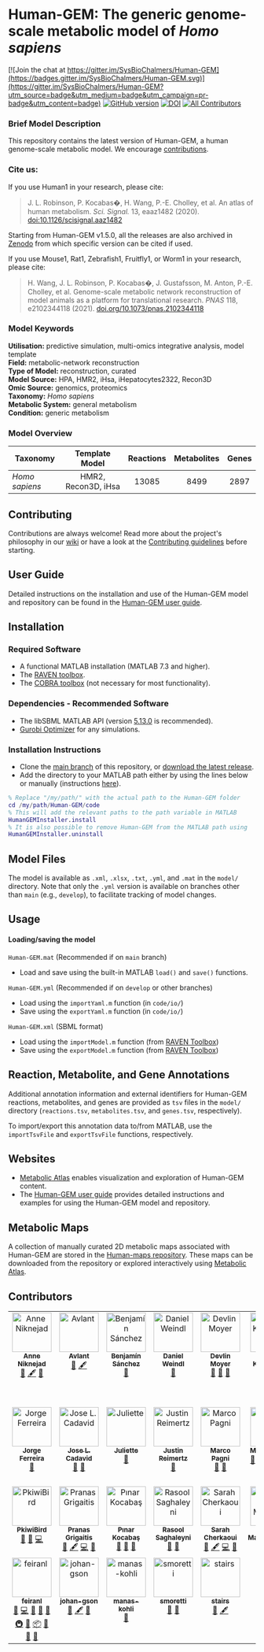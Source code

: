 # Human-GEM: The generic genome-scale metabolic model of _Homo sapiens_

[![Join the chat at https://gitter.im/SysBioChalmers/Human-GEM](https://badges.gitter.im/SysBioChalmers/Human-GEM.svg)](https://gitter.im/SysBioChalmers/Human-GEM?utm_source=badge&utm_medium=badge&utm_campaign=pr-badge&utm_content=badge) [![GitHub version](https://badge.fury.io/gh/sysbiochalmers%2FHuman-GEM.svg)](https://badge.fury.io/gh/sysbiochalmers%2FHuman-GEM)
[![DOI](https://zenodo.org/badge/105752644.svg)](https://zenodo.org/badge/latestdoi/105752644)<!-- ALL-CONTRIBUTORS-BADGE:START - Do not remove or modify this section -->
[![All Contributors](https://img.shields.io/badge/all_contributors-29-success.svg)](#contributors)
<!-- ALL-CONTRIBUTORS-BADGE:END --> 

### Brief Model Description

This repository contains the latest version of Human-GEM, a human genome-scale metabolic model. We encourage [contributions](#contributing).

### Cite us:

If you use Human1 in your research, please cite:  

 > J. L. Robinson, P. Kocabas�, H. Wang, P.-E. Cholley, et al. An atlas of human metabolism. _Sci. Signal._ 13, eaaz1482 (2020). [doi:10.1126/scisignal.aaz1482](https://doi.org/10.1126/scisignal.aaz1482)
 
Starting from Human-GEM v1.5.0, all the releases are also archived in [Zenodo](https://doi.org/10.5281/zenodo.4099692) from which specific version can be cited if used.

If you use Mouse1, Rat1, Zebrafish1, Fruitfly1, or Worm1 in your research, please cite:   

  > H. Wang, J. L. Robinson, P. Kocabas�, J. Gustafsson, M. Anton, P.-E. Cholley, et al. Genome-scale metabolic network reconstruction of model animals as a platform for translational research. _PNAS_ 118, e2102344118 (2021). [doi.org/10.1073/pnas.2102344118](https://doi.org/10.1073/pnas.2102344118)



### Model Keywords

**Utilisation:** predictive simulation, multi-omics integrative analysis, model template  
**Field:** metabolic-network reconstruction  
**Type of Model:** reconstruction, curated  
**Model Source:** HPA, HMR2, iHsa, iHepatocytes2322, Recon3D  
**Omic Source:** genomics, proteomics  
**Taxonomy:** _Homo sapiens_  
**Metabolic System:** general metabolism  
**Condition:** generic metabolism  


### Model Overview

|Taxonomy | Template Model | Reactions | Metabolites| Genes |
| ------------- |:-------------:|:-------------:|:-------------:|:-----:|
|_Homo sapiens_ |   HMR2, Recon3D, iHsa|    13085|  8499|  2897|


## Contributing

Contributions are always welcome! Read more about the project's philosophy in our [wiki](https://github.com/SysBioChalmers/Human-GEM/wiki) or have a look at the [Contributing guidelines](https://github.com/SysBioChalmers/Human-GEM/blob/main/.github/CONTRIBUTING.md) before starting.


## User Guide

Detailed instructions on the installation and use of the Human-GEM model and repository can be found in the [Human-GEM user guide](https://sysbiochalmers.github.io/Human-GEM-guide/).


## Installation

### Required Software
* A functional MATLAB installation (MATLAB 7.3 and higher).
* The [RAVEN toolbox](https://github.com/SysBioChalmers/RAVEN).
* The [COBRA toolbox](https://github.com/opencobra/cobratoolbox) (not necessary for most functionality).


### Dependencies - Recommended Software
* The libSBML MATLAB API (version [5.13.0](https://sourceforge.net/projects/sbml/files/libsbml/5.13.0/stable/MATLAB%20interface/) is recommended).
* [Gurobi Optimizer](http://www.gurobi.com/registration/download-reg) for any simulations.


### Installation Instructions
* Clone the [main branch](https://github.com/SysBioChalmers/Human-GEM/tree/main) of this repository, or [download the latest release](https://github.com/SysBioChalmers/Human-GEM/releases/latest).
* Add the directory to your MATLAB path either by using the lines below or manually (instructions [here](https://se.mathworks.com/help/matlab/ref/addpath.html?requestedDomain=www.mathworks.com)).
```matlab
% Replace "/my/path/" with the actual path to the Human-GEM folder
cd /my/path/Human-GEM/code
% This will add the relevant paths to the path variable in MATLAB
HumanGEMInstaller.install
% It is also possible to remove Human-GEM from the MATLAB path using
HumanGEMInstaller.uninstall
```

## Model Files

The model is available as `.xml`, `.xlsx`, `.txt`, `.yml`, and `.mat` in the `model/` directory. Note that only the `.yml` version is available on branches other than `main` (e.g., `develop`), to facilitate tracking of model changes.


## Usage

#### Loading/saving the model

`Human-GEM.mat` (Recommended if on `main` branch)
* Load and save using the built-in MATLAB `load()` and `save()` functions.

`Human-GEM.yml` (Recommended if on `develop` or other branches)
* Load using the `importYaml.m` function (in `code/io/`)
* Save using the `exportYaml.m` function (in `code/io/`)

`Human-GEM.xml` (SBML format)
* Load using the `importModel.m` function (from [RAVEN Toolbox](https://github.com/SysBioChalmers/RAVEN))
* Save using the `exportModel.m` function (from [RAVEN Toolbox](https://github.com/SysBioChalmers/RAVEN))


## Reaction, Metabolite, and Gene Annotations

Additional annotation information and external identifiers for Human-GEM reactions, metabolites, and genes are provided as `tsv` files in the `model/` directory (`reactions.tsv`, `metabolites.tsv`, and `genes.tsv`, respectively).  

To import/export this annotation data to/from MATLAB, use the `importTsvFile` and `exportTsvFile` functions, respectively.


## Websites

- [Metabolic Atlas](https://metabolicatlas.org/) enables visualization and exploration of Human-GEM content.
- The [Human-GEM user guide](https://sysbiochalmers.github.io/Human-GEM-guide/) provides detailed instructions and examples for using the Human-GEM model and repository.


## Metabolic Maps

A collection of manually curated 2D metabolic maps associated with Human-GEM are stored in the [Human-maps repository](https://github.com/SysBioChalmers/Human-maps). These maps can be downloaded from the repository or explored interactively using [Metabolic Atlas](https://metabolicatlas.org/explore/map-viewer/human1).


## Contributors

<!-- ALL-CONTRIBUTORS-LIST:START - Do not remove or modify this section -->
<!-- prettier-ignore-start -->
<!-- markdownlint-disable -->
<table>
  <tbody>
    <tr>
      <td align="center" valign="top" width="12.5%"><a href="https://github.com/ANiknejad"><img src="https://avatars.githubusercontent.com/u/2682520?v=4?s=80" width="80px;" alt="Anne Niknejad"/><br /><sub><b>Anne Niknejad</b></sub></a><br /><a href="https://github.com/SysBioChalmers/Human-GEM/issues?q=author%3AANiknejad" title="Bug reports">🐛</a> <a href="#content-ANiknejad" title="Content">🖋</a> <a href="#research-ANiknejad" title="Research">🔬</a></td>
      <td align="center" valign="top" width="12.5%"><a href="https://github.com/avlant"><img src="https://avatars.githubusercontent.com/u/5329888?v=4?s=80" width="80px;" alt="Avlant"/><br /><sub><b>Avlant</b></sub></a><br /><a href="https://github.com/SysBioChalmers/Human-GEM/issues?q=author%3Aavlant" title="Bug reports">🐛</a> <a href="#content-avlant" title="Content">🖋</a></td>
      <td align="center" valign="top" width="12.5%"><a href="https://github.com/BenjaSanchez"><img src="https://avatars.githubusercontent.com/u/9384349?v=4?s=80" width="80px;" alt="Benjamín Sánchez"/><br /><sub><b>Benjamín Sánchez</b></sub></a><br /><a href="#question-BenjaSanchez" title="Answering Questions">💬</a></td>
      <td align="center" valign="top" width="12.5%"><a href="https://github.com/dweindl"><img src="https://avatars.githubusercontent.com/u/18048784?v=4?s=80" width="80px;" alt="Daniel Weindl"/><br /><sub><b>Daniel Weindl</b></sub></a><br /><a href="https://github.com/SysBioChalmers/Human-GEM/issues?q=author%3Adweindl" title="Bug reports">🐛</a></td>
      <td align="center" valign="top" width="12.5%"><a href="https://orcid.org/0000-0002-6997-9531"><img src="https://avatars.githubusercontent.com/u/33460176?v=4?s=80" width="80px;" alt="Devlin Moyer"/><br /><sub><b>Devlin Moyer</b></sub></a><br /><a href="https://github.com/SysBioChalmers/Human-GEM/issues?q=author%3ADevlin-Moyer" title="Bug reports">🐛</a> <a href="#research-Devlin-Moyer" title="Research">🔬</a> <a href="https://github.com/SysBioChalmers/Human-GEM/pulls?q=is%3Apr+reviewed-by%3ADevlin-Moyer" title="Reviewed Pull Requests">👀</a></td>
      <td align="center" valign="top" width="12.5%"><a href="https://github.com/edkerk"><img src="https://avatars.githubusercontent.com/u/7326655?v=4?s=80" width="80px;" alt="Eduard Kerkhoven"/><br /><sub><b>Eduard Kerkhoven</b></sub></a><br /><a href="#question-edkerk" title="Answering Questions">💬</a></td>
      <td align="center" valign="top" width="12.5%"><a href="https://orcid.org/0000-0001-7475-0136"><img src="https://avatars.githubusercontent.com/u/21077367?v=4?s=80" width="80px;" alt="Hao Wang"/><br /><sub><b>Hao Wang</b></sub></a><br /><a href="https://github.com/SysBioChalmers/Human-GEM/issues?q=author%3AHao-Chalmers" title="Bug reports">🐛</a> <a href="https://github.com/SysBioChalmers/Human-GEM/commits?author=Hao-Chalmers" title="Code">💻</a> <a href="#data-Hao-Chalmers" title="Data">🔣</a> <a href="https://github.com/SysBioChalmers/Human-GEM/commits?author=Hao-Chalmers" title="Documentation">📖</a> <a href="#ideas-Hao-Chalmers" title="Ideas, Planning, & Feedback">🤔</a> <a href="#infra-Hao-Chalmers" title="Infrastructure (Hosting, Build-Tools, etc)">🚇</a> <a href="#maintenance-Hao-Chalmers" title="Maintenance">🚧</a> <a href="#platform-Hao-Chalmers" title="Packaging/porting to new platform">📦</a> <a href="#projectManagement-Hao-Chalmers" title="Project Management">📆</a> <a href="#question-Hao-Chalmers" title="Answering Questions">💬</a> <a href="#research-Hao-Chalmers" title="Research">🔬</a> <a href="https://github.com/SysBioChalmers/Human-GEM/pulls?q=is%3Apr+reviewed-by%3AHao-Chalmers" title="Reviewed Pull Requests">👀</a> <a href="https://github.com/SysBioChalmers/Human-GEM/commits?author=Hao-Chalmers" title="Tests">⚠️</a> <a href="#talk-Hao-Chalmers" title="Talks">📢</a></td>
      <td align="center" valign="top" width="12.5%"><a href="https://jonathanrob.github.io"><img src="https://avatars.githubusercontent.com/u/22366558?v=4?s=80" width="80px;" alt="Jonathan Robinson"/><br /><sub><b>Jonathan Robinson</b></sub></a><br /><a href="https://github.com/SysBioChalmers/Human-GEM/issues?q=author%3AJonathanRob" title="Bug reports">🐛</a> <a href="https://github.com/SysBioChalmers/Human-GEM/commits?author=JonathanRob" title="Code">💻</a> <a href="#data-JonathanRob" title="Data">🔣</a> <a href="https://github.com/SysBioChalmers/Human-GEM/commits?author=JonathanRob" title="Documentation">📖</a> <a href="#ideas-JonathanRob" title="Ideas, Planning, & Feedback">🤔</a> <a href="#infra-JonathanRob" title="Infrastructure (Hosting, Build-Tools, etc)">🚇</a> <a href="#maintenance-JonathanRob" title="Maintenance">🚧</a> <a href="#platform-JonathanRob" title="Packaging/porting to new platform">📦</a> <a href="#projectManagement-JonathanRob" title="Project Management">📆</a> <a href="#question-JonathanRob" title="Answering Questions">💬</a> <a href="#research-JonathanRob" title="Research">🔬</a> <a href="https://github.com/SysBioChalmers/Human-GEM/pulls?q=is%3Apr+reviewed-by%3AJonathanRob" title="Reviewed Pull Requests">👀</a> <a href="#tutorial-JonathanRob" title="Tutorials">✅</a> <a href="#talk-JonathanRob" title="Talks">📢</a></td>
    </tr>
    <tr>
      <td align="center" valign="top" width="12.5%"><img src="https://avatars.githubusercontent.com/u/10344158?v=4?s=80" width="80px;" alt="Jorge Ferreira"/><br /><sub><b>Jorge Ferreira</b></sub><br /><a href="https://github.com/SysBioChalmers/Human-GEM/issues?q=author%3Ajorgemlferreira" title="Bug reports">🐛</a></td>
      <td align="center" valign="top" width="12.5%"><a href="https://github.com/CadavidJoseL"><img src="https://avatars.githubusercontent.com/u/62765618?v=4?s=80" width="80px;" alt="Jose L. Cadavid"/><br /><sub><b>Jose L. Cadavid</b></sub></a><br /><a href="https://github.com/SysBioChalmers/Human-GEM/issues?q=author%3ACadavidJoseL" title="Bug reports">🐛</a> <a href="#research-CadavidJoseL" title="Research">🔬</a></td>
      <td align="center" valign="top" width="12.5%"><a href="https://github.com/juliette-cooke"><img src="https://avatars.githubusercontent.com/u/90753730?v=4?s=80" width="80px;" alt="Juliette"/><br /><sub><b>Juliette</b></sub></a><br /><a href="https://github.com/SysBioChalmers/Human-GEM/issues?q=author%3Ajuliette-cooke" title="Bug reports">🐛</a></td>
      <td align="center" valign="top" width="12.5%"><a href="https://github.com/jreimertz"><img src="https://avatars.githubusercontent.com/u/119626411?v=4?s=80" width="80px;" alt="Justin Reimertz"/><br /><sub><b>Justin Reimertz</b></sub></a><br /><a href="https://github.com/SysBioChalmers/Human-GEM/issues?q=author%3Ajreimertz" title="Bug reports">🐛</a></td>
      <td align="center" valign="top" width="12.5%"><a href="https://github.com/mpagni12"><img src="https://avatars.githubusercontent.com/u/45748199?v=4?s=80" width="80px;" alt="Marco Pagni"/><br /><sub><b>Marco Pagni</b></sub></a><br /><a href="https://github.com/SysBioChalmers/Human-GEM/issues?q=author%3Ampagni12" title="Bug reports">🐛</a> <a href="#research-mpagni12" title="Research">🔬</a></td>
      <td align="center" valign="top" width="12.5%"><a href="https://orcid.org/0000-0002-7753-9042"><img src="https://avatars.githubusercontent.com/u/23480589?v=4?s=80" width="80px;" alt="Mihail Anton"/><br /><sub><b>Mihail Anton</b></sub></a><br /><a href="https://github.com/SysBioChalmers/Human-GEM/issues?q=author%3Amihai-sysbio" title="Bug reports">🐛</a> <a href="https://github.com/SysBioChalmers/Human-GEM/commits?author=mihai-sysbio" title="Code">💻</a> <a href="#ideas-mihai-sysbio" title="Ideas, Planning, & Feedback">🤔</a> <a href="#infra-mihai-sysbio" title="Infrastructure (Hosting, Build-Tools, etc)">🚇</a> <a href="https://github.com/SysBioChalmers/Human-GEM/pulls?q=is%3Apr+reviewed-by%3Amihai-sysbio" title="Reviewed Pull Requests">👀</a> <a href="https://github.com/SysBioChalmers/Human-GEM/commits?author=mihai-sysbio" title="Tests">⚠️</a> <a href="#talk-mihai-sysbio" title="Talks">📢</a></td>
      <td align="center" valign="top" width="12.5%"><img src="https://avatars.githubusercontent.com/u/26245751?v=4?s=80" width="80px;" alt="Pierre-Etienne Cholley"/><br /><sub><b>Pierre-Etienne Cholley</b></sub><br /><a href="https://github.com/SysBioChalmers/Human-GEM/issues?q=author%3Apecholleyc" title="Bug reports">🐛</a> <a href="https://github.com/SysBioChalmers/Human-GEM/commits?author=pecholleyc" title="Code">💻</a> <a href="#content-pecholleyc" title="Content">🖋</a> <a href="#research-pecholleyc" title="Research">🔬</a> <a href="https://github.com/SysBioChalmers/Human-GEM/pulls?q=is%3Apr+reviewed-by%3Apecholleyc" title="Reviewed Pull Requests">👀</a></td>
      <td align="center" valign="top" width="12.5%"><img src="https://avatars.githubusercontent.com/u/2399043?v=4?s=80" width="80px;" alt="Pierre-Etienne Cholley"/><br /><sub><b>Pierre-Etienne Cholley</b></sub><br /><a href="https://github.com/SysBioChalmers/Human-GEM/issues?q=author%3Apecholley" title="Bug reports">🐛</a></td>
    </tr>
    <tr>
      <td align="center" valign="top" width="12.5%"><img src="https://avatars.githubusercontent.com/u/8766764?v=4?s=80" width="80px;" alt="PkiwiBird"/><br /><sub><b>PkiwiBird</b></sub><br /><a href="https://github.com/SysBioChalmers/Human-GEM/issues?q=author%3APkiwiBird" title="Bug reports">🐛</a> <a href="#research-PkiwiBird" title="Research">🔬</a> <a href="https://github.com/SysBioChalmers/Human-GEM/commits?author=PkiwiBird" title="Code">💻</a></td>
      <td align="center" valign="top" width="12.5%"><img src="https://avatars.githubusercontent.com/u/38076281?v=4?s=80" width="80px;" alt="Pranas Grigaitis"/><br /><sub><b>Pranas Grigaitis</b></sub><br /><a href="https://github.com/SysBioChalmers/Human-GEM/issues?q=author%3Apranasag" title="Bug reports">🐛</a> <a href="#content-pranasag" title="Content">🖋</a> <a href="https://github.com/SysBioChalmers/Human-GEM/commits?author=pranasag" title="Code">💻</a> <a href="#research-pranasag" title="Research">🔬</a></td>
      <td align="center" valign="top" width="12.5%"><img src="https://avatars.githubusercontent.com/u/32029599?v=4?s=80" width="80px;" alt="Pınar Kocabaş"/><br /><sub><b>Pınar Kocabaş</b></sub><br /><a href="https://github.com/SysBioChalmers/Human-GEM/issues?q=author%3Apinarkocabas" title="Bug reports">🐛</a> <a href="#research-pinarkocabas" title="Research">🔬</a> <a href="https://github.com/SysBioChalmers/Human-GEM/pulls?q=is%3Apr+reviewed-by%3Apinarkocabas" title="Reviewed Pull Requests">👀</a></td>
      <td align="center" valign="top" width="12.5%"><a href="https://github.com/Rasools"><img src="https://avatars.githubusercontent.com/u/22166601?v=4?s=80" width="80px;" alt="Rasool Saghaleyni"/><br /><sub><b>Rasool Saghaleyni</b></sub></a><br /><a href="#ideas-Rasools" title="Ideas, Planning, & Feedback">🤔</a> <a href="#research-Rasools" title="Research">🔬</a></td>
      <td align="center" valign="top" width="12.5%"><a href="https://github.com/cherkaos"><img src="https://avatars.githubusercontent.com/u/4625396?v=4?s=80" width="80px;" alt="Sarah Cherkaoui"/><br /><sub><b>Sarah Cherkaoui</b></sub></a><br /><a href="https://github.com/SysBioChalmers/Human-GEM/issues?q=author%3Acherkaos" title="Bug reports">🐛</a> <a href="#content-cherkaos" title="Content">🖋</a> <a href="https://github.com/SysBioChalmers/Human-GEM/commits?author=cherkaos" title="Code">💻</a> <a href="#research-cherkaos" title="Research">🔬</a></td>
      <td align="center" valign="top" width="12.5%"><a href="https://github.com/simas232"><img src="https://avatars.githubusercontent.com/u/11994076?v=4?s=80" width="80px;" alt="Simonas Marcišauskas"/><br /><sub><b>Simonas Marcišauskas</b></sub></a><br /><a href="#question-simas232" title="Answering Questions">💬</a></td>
      <td align="center" valign="top" width="12.5%"><a href="https://github.com/TunahanCakir"><img src="https://avatars.githubusercontent.com/u/71440332?v=4?s=80" width="80px;" alt="TunahanCakir"/><br /><sub><b>TunahanCakir</b></sub></a><br /><a href="https://github.com/SysBioChalmers/Human-GEM/issues?q=author%3ATunahanCakir" title="Bug reports">🐛</a></td>
      <td align="center" valign="top" width="12.5%"><a href="https://github.com/XuhangLi"><img src="https://avatars.githubusercontent.com/u/41695293?v=4?s=80" width="80px;" alt="Xuhang Li"/><br /><sub><b>Xuhang Li</b></sub></a><br /><a href="https://github.com/SysBioChalmers/Human-GEM/issues?q=author%3AXuhangLi" title="Bug reports">🐛</a></td>
    </tr>
    <tr>
      <td align="center" valign="top" width="12.5%"><a href="https://github.com/feiranl"><img src="https://avatars.githubusercontent.com/u/32157802?v=4?s=80" width="80px;" alt="feiranl"/><br /><sub><b>feiranl</b></sub></a><br /><a href="https://github.com/SysBioChalmers/Human-GEM/issues?q=author%3Afeiranl" title="Bug reports">🐛</a> <a href="https://github.com/SysBioChalmers/Human-GEM/commits?author=feiranl" title="Code">💻</a> <a href="#data-feiranl" title="Data">🔣</a> <a href="https://github.com/SysBioChalmers/Human-GEM/commits?author=feiranl" title="Documentation">📖</a> <a href="#ideas-feiranl" title="Ideas, Planning, & Feedback">🤔</a> <a href="#infra-feiranl" title="Infrastructure (Hosting, Build-Tools, etc)">🚇</a> <a href="#maintenance-feiranl" title="Maintenance">🚧</a> <a href="#platform-feiranl" title="Packaging/porting to new platform">📦</a> <a href="#projectManagement-feiranl" title="Project Management">📆</a> <a href="#research-feiranl" title="Research">🔬</a> <a href="https://github.com/SysBioChalmers/Human-GEM/pulls?q=is%3Apr+reviewed-by%3Afeiranl" title="Reviewed Pull Requests">👀</a></td>
      <td align="center" valign="top" width="12.5%"><a href="https://github.com/johan-gson"><img src="https://avatars.githubusercontent.com/u/32481323?v=4?s=80" width="80px;" alt="johan-gson"/><br /><sub><b>johan-gson</b></sub></a><br /><a href="https://github.com/SysBioChalmers/Human-GEM/issues?q=author%3Ajohan-gson" title="Bug reports">🐛</a> <a href="#content-johan-gson" title="Content">🖋</a> <a href="#research-johan-gson" title="Research">🔬</a></td>
      <td align="center" valign="top" width="12.5%"><a href="https://github.com/manas-kohli"><img src="https://avatars.githubusercontent.com/u/5028979?v=4?s=80" width="80px;" alt="manas-kohli"/><br /><sub><b>manas-kohli</b></sub></a><br /><a href="https://github.com/SysBioChalmers/Human-GEM/issues?q=author%3Amanas-kohli" title="Bug reports">🐛</a></td>
      <td align="center" valign="top" width="12.5%"><a href="https://orcid.org/0000-0003-3947-488X"><img src="https://avatars.githubusercontent.com/u/3072880?v=4?s=80" width="80px;" alt="smoretti"/><br /><sub><b>smoretti</b></sub></a><br /><a href="https://github.com/SysBioChalmers/Human-GEM/issues?q=author%3Asmoretti" title="Bug reports">🐛</a> <a href="#research-smoretti" title="Research">🔬</a></td>
      <td align="center" valign="top" width="12.5%"><a href="https://github.com/stairs"><img src="https://avatars.githubusercontent.com/u/6586371?v=4?s=80" width="80px;" alt="stairs"/><br /><sub><b>stairs</b></sub></a><br /><a href="https://github.com/SysBioChalmers/Human-GEM/issues?q=author%3Astairs" title="Bug reports">🐛</a> <a href="#content-stairs" title="Content">🖋</a></td>
    </tr>
  </tbody>
</table>

<!-- markdownlint-restore -->
<!-- prettier-ignore-end -->

<!-- ALL-CONTRIBUTORS-LIST:END -->
